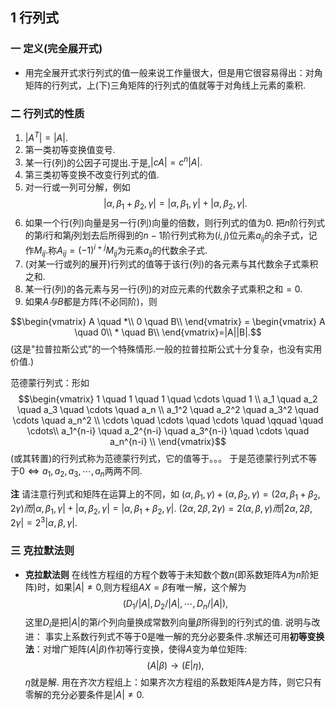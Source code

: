 ## 1 行列式
### 一 定义(完全展开式)
- 用完全展开式求行列式的值一般来说工作量很大，但是用它很容易得出：对角矩阵的行列式，上(下)三角矩阵的行列式的值就等于对角线上元素的乘积.
### 二 行列式的性质
1. $|A^T|=|A|.$
2. 第一类初等变换值变号.
3. 某一行(列)的公因子可提出.于是,$|cA|=c^n|A|.$
4. 第三类初等变换不改变行列式的值.
5. 对一行或一列可分解，例如
$$|\alpha,\beta_1+\beta_2,\gamma|=|\alpha,\beta_1,\gamma|+|\alpha,\beta_2,\gamma|.$$
6. 如果一个行(列)向量是另一行(列)向量的倍数，则行列式的值为0.
把$n$阶行列式的第$i$行和第$j$列划去后所得到的$n-1$阶行列式称为$(i,j)$位元素$a_{ij}$的余子式，记作$M_{ij}.$称$A_{ij}=(-1)^{i+j}M_{ij}$为元素$a_{ij}$的代数余子式.
7. (对某一行或列的展开)行列式的值等于该行(列)的各元素与其代数余子式乘积之和.
8. 某一行(列)的各元素与另一行(列)的对应元素的代数余子式乘积之和$=0.$
9. 如果$A与B$都是方阵(不必同阶)，则

$$\begin{vmatrix}
    A \quad *\\
    0 \quad B\\
\end{vmatrix} = \begin{vmatrix}
    A \quad 0\\
    * \quad B\\
\end{vmatrix}=|A||B|.$$
(这是"拉普拉斯公式"的一个特殊情形.一般的拉普拉斯公式十分复杂，也没有实用价值.)

范德蒙行列式：形如
$$\begin{vmatrix}
    1 \quad 1 \quad 1 \quad \cdots \quad 1 \\
    a_1 \quad a_2 \quad a_3  \quad \cdots \quad a_n \\
    a_1^2 \quad a_2^2 \quad a_3^2  \quad \cdots \quad a_n^2 \\
    \cdots \quad \cdots \quad \cdots \quad \qquad \quad \cdots\\
     a_1^{n-i} \quad a_2^{n-i} \quad a_3^{n-i}  \quad \cdots \quad a_n^{n-i} \\
\end{vmatrix}$$
(或其转置)的行列式称为范德蒙行列式，它的值等于$。。。$
于是范德蒙行列式不等于0$\Leftrightarrow a_1,a_2,a_3,\cdots,a_n$两两不同.

**注** 请注意行列式和矩阵在运算上的不同，如
$(\alpha,\beta_1,\gamma)+(\alpha,\beta_2,\gamma)=(2\alpha,\beta_1+\beta_2,2\gamma)而|\alpha,\beta_1,\gamma|+|\alpha,\beta_2,\gamma|=|\alpha,\beta_1+\beta_2,\gamma|.$
$(2\alpha,2\beta,2\gamma)=2(\alpha,\beta,\gamma)而|2\alpha,2\beta,2\gamma|=2^3|\alpha,\beta,\gamma|.$

### 三 克拉默法则
- **克拉默法则** 在线性方程组的方程个数等于未知数个数$n$(即系数矩阵$A$为$n$阶矩阵)时，如果$|A|\neq 0,$则方程组$AX=\beta$有唯一解，这个解为
$$(D_1 / |A|,D_2 / |A|,\cdots,D_n / |A|),$$
这里$D_i$是把$|A|$的第$i$个列向量换成常数列向量$\beta$所得到的行列式的值.
说明与改进：
事实上系数行列式不等于0是唯一解的充分必要条件.求解还可用**初等变换法**：对增广矩阵$(A|\beta)$作初等行变换，使得$A$变为单位矩阵:
$$(A|\beta) \rightarrow (E|\eta),$$
$\eta$就是解.
用在齐次方程组上：如果齐次方程组的系数矩阵$A$是方阵，则它只有零解的充分必要条件是$|A| \neq 0.$

